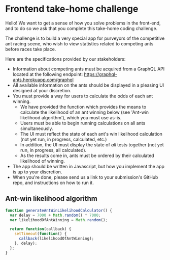# Frontend take-home challenge

Hello! We want to get a sense of how you solve problems in the front-end, and to do so we ask that you complete this take-home coding challenge.

The challenge is to build a very special app for purveyors of the competitive ant racing scene, who wish to view statistics related to competing ants before races take place.

Here are the specifications provided by our stakeholders:

- Information about competing ants must be acquired from a GraphQL API located at the following endpoint: https://graphql-ants.herokuapp.com/graphql 
- All available information on the ants should be displayed in a pleasing UI designed at your discretion.
- You must provide a way for users to calculate the odds of each ant winning.
	- We have provided the function which provides the means to calculate the likelihood of an ant winning below (see 'Ant-win likelihood algorithm'), which you must use as-is.
	- Users must be able to begin running calculations on all ants simultaneously.
	- The UI must reflect the state of each ant's win likelihood calculation (not yet run, in progress, calculated, etc.)
	- In addition, the UI must display the state of _all_ tests together (not yet run, in progress, all calculated). 
	- As the results come in, ants must be ordered by their calculated likelihood of winning.
- The app should be written in Javascript, but how you implement the app is up to your discretion.
- When you're done, please send us a link to your submission's GitHub repo, and instructions on how to run it.

## Ant-win likelihood algorithm

```js
function generateAntWinLikelihoodCalculator() {
  var delay = 7000 + Math.random() * 7000;
  var likelihoodOfAntWinning = Math.random();

  return function(callback) {
    setTimeout(function() {
      callback(likelihoodOfAntWinning);
    }, delay);
  };
}
```
